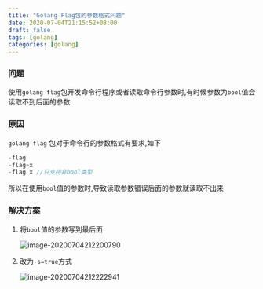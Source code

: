 ```yaml
---
title: "Golang Flag包的参数格式问题"
date: 2020-07-04T21:15:52+08:00
draft: false
tags: [golang]
categories: [golang]
---
```


### 问题

使用`golang flag`包开发命令行程序或者读取命令行参数时,有时候参数为`bool`值会读取不到后面的参数

### 原因

`golang flag` 包对于命令行的参数格式有要求,如下

```GO
-flag 
-flag=x
-flag x //只支持非bool类型
```

所以在使用`bool`值的参数时,导致读取参数错误后面的参数就读取不出来

### 解决方案

1. 将`bool`值的参数写到最后面

   ![image-20200704212200790](http://qiniu.caoayu.xyz/img/20200704212202.png)

2. 改为`-s=true`方式

   ![image-20200704212222941](http://qiniu.caoayu.xyz/img/20200704212224.png)

